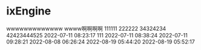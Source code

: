 # ixEngine

wwwwwwwwwwwww
wwww啊啊啊啊
111111
222222
34324234
42423444525
2022-07-11 08:23:17
111
2022-07-11 08:38:24
2022-07-11 09:28:21
2022-08-08 06:26:24
2022-08-19 05:44:20
2022-08-19 05:52:17
